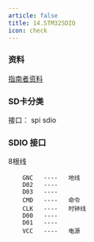 ```yaml
---
article: false
title: 14.STM32SDIO
icon: check
---
```


### 资料
[指南者资料](https://doc.embedfire.com/products/link/zh/latest/mcu/stm32/ebf_stm32f103_zhinanzhe/download/stm32f103_zhinanzhe.html)

### SD卡分类


接口： spi sdio



### SDIO 接口
8根线
```text
    GNC   ----   地线
    D02   ----
    D03   ----
    CMD   ----   命令
    CLK   ----   时钟线
    D00   ----
    D01   ----
    VCC   ----   电源
    

```




















